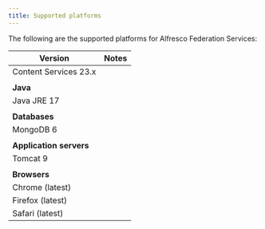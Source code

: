```yaml
---
title: Supported platforms
---
```


The following are the supported platforms for Alfresco Federation Services:

| Version | Notes |
| ------- | ----- |
| Content Services 23.x | |
| | |
| **Java** | |
| Java JRE 17 | |
| | |
| **Databases** | |
| MongoDB 6 | |
| | |
| **Application servers** | |
| Tomcat 9 | |
| | |
| **Browsers** | |
| Chrome (latest) | |
| Firefox (latest) | |
| Safari (latest) | |
